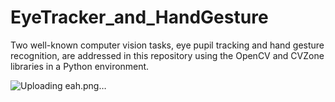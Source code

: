 # EyeTracker_and_HandGesture
Two well-known computer vision tasks, eye pupil tracking and hand gesture recognition, are addressed in this repository using the OpenCV and CVZone libraries in a Python environment.

![Uploading eah.png…]()
